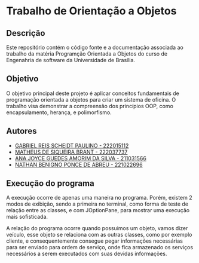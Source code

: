 # Trabalho de Orientação a Objetos

## Descrição

Este repositório contém o código fonte e a documentação associada ao trabalho da matéria Programção Orientada a Objetos do curso de Engenahria de software da Universidade de Brasília.

## Objetivo

O objetivo principal deste projeto é aplicar conceitos fundamentais de programação orientada a objetos para criar um sistema de oficina. O trabalho visa demonstrar a compreensão dos princípios OOP, como encapsulamento, herança, e polimorfismo.

## Autores
- [GABRIEL REIS SCHEIDT PAULINO - 222015112](https://github.com/Gxaite)
- [MATHEUS DE SIQUEIRA BRANT - 222037737](https://github.com/MatheussBrant)
- [ANA JOYCE GUEDES AMORIM DA SILVA - 211031566](https://github.com/anajoyceamorim)
- [NATHAN BENIGNO PONCE DE ABREU - 221022696](https://github.com/nateejpg)

## Execução do programa

A execução ocorre de apenas uma maneira no programa. Porém, existem 2 modos de exibição, sendo a primeira no terminal, como forma de teste de relação entre as classes, e com JOptionPane, para mostrar uma execução mais sofisticada. 

A relação do programa ocorre quando possuimos um objeto, vamos dizer veículo, esse objeto se relaciona com as outras classes, como por exemplo cliente, e consequentemente consegue pegar informações necessárias para ser enviado para ordem de serviço, onde fica armazenado os serviços necessários a serem executados com suas devidas informações.

